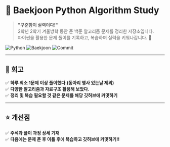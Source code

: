 # 🐍 Baekjoon Python Algorithm Study

> **"꾸준함이 실력이다!"**  
> 2학년 2학기 겨울방학 동안 푼 백준 알고리즘 문제를 정리한 저장소입니다.  
> 파이썬을 활용한 문제 풀이를 기록하고, 복습하며 실력을 키워나갑니다. 🚀  

![Python](https://img.shields.io/badge/Python-3.9+-blue?style=flat-square&logo=python)
![Baekjoon](https://img.shields.io/badge/Baekjoon-Algorithm%20Study-orange?style=flat-square)
![Commit](https://img.shields.io/github/last-commit/사용자이름/baekjoon_python?style=flat-square)

---

## 📌 회고

✅ **하루 최소 1문제 이상 풀이했다.(동아리 행사 있는날 제외)**  
✅ **다양한 알고리즘과 자료구조 활용해 보았다.**  
✅ **정리 및 복습 필요할 것 같은 문제를 해당 깃허브에 커밋하기**

---

## ⭐ 개선점
✅ **주석과 풀이 과정 상세 기재**  
✅ **다음에는 문제 푼 후 이틀 후에 복습하고 깃허브에 커밋하기!!** 
